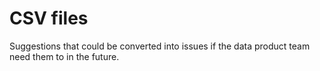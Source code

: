 # CSV files
Suggestions that could be converted into issues if the data product team need them to in the future.
